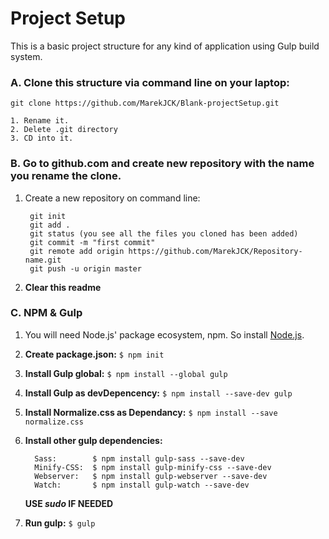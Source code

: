 # Project Setup
This is a basic project structure for any kind of application using Gulp build system.

### A. Clone this structure via command line on your laptop:

    git clone https://github.com/MarekJCK/Blank-projectSetup.git
    
    1. Rename it.
    2. Delete .git directory
    3. CD into it.
    
### B. Go to github.com and create new repository with the name you rename the clone.
    
1. Create a new repository on command line:
    
        git init
        git add .
        git status (you see all the files you cloned has been added)
        git commit -m "first commit"
        git remote add origin https://github.com/MarekJCK/Repository-name.git
        git push -u origin master
    
2. **Clear this readme**

### C. NPM & Gulp

1.  You will need Node.js' package ecosystem, npm. So install [Node.js](https://nodejs.org/en/).
2. **Create package.json:**                          `$ npm init`
3.  **Install Gulp global:**                         `$ npm install --global gulp`  
4.  **Install Gulp as devDepencency:**               `$ npm install --save-dev gulp`
5.  **Install Normalize.css as Dependancy:**         `$ npm install --save normalize.css`

6. **Install other gulp dependencies:**
    ```
      Sass:        $ npm install gulp-sass --save-dev
      Minify-CSS:  $ npm install gulp-minify-css --save-dev
      Webserver:   $ npm install gulp-webserver --save-dev
      Watch:       $ npm install gulp-watch --save-dev
    ```
    **USE *sudo* IF NEEDED**

7. **Run gulp:**  `$ gulp`


